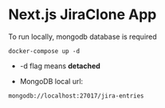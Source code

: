# Next.js JiraClone App

To run locally, mongodb database is required

```
docker-compose up -d
```

- -d flag means **detached**

- MongoDB local url:

```
mongodb://localhost:27017/jira-entries
```
